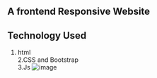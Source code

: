 ## A frontend Responsive Website
## Technology Used
1. html<br/> 
2.CSS and Bootstrap <br/>
3.Js
![image](https://github.com/UtshoData/replyMind_Website/assets/157609050/a1255dab-9091-4f70-a2c9-e90323c0620e)
